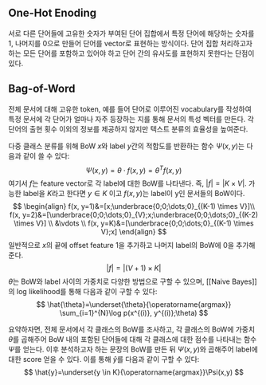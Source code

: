 ## One-Hot Enoding
서로 다른 단어들에 고유한 숫자가 부여된 단어 집합에서 특정 단어에 해당하는 숫자를 1, 나머지를 0으로 만들어 단어를 vector로 표현하는 방식이다. 단어 집합 처리하고자 하는 모든 단어를 포함하고 있어야 하고 단어 간의 유사도를 표현하지 못한다는 단점이 있다.
## Bag-of-Word
전체 문서에 대해 고유한 token, 예를 들어 단어로 이루어진 vocabulary를 작성하여 특정 문서에 각 단어가 얼마나 자주 등장하는 지를 통해 문서의 특성 벡터를 만든다. 각 단어의 출현 횟수 이외의 정보를 제공하지 않지만 텍스트 분류의 효율성을 높여준다.

다중 클래스 분류를 위해 BoW $x$와 label $y$간의 적합도를 반환하는 함수 $\Psi(x,y)$는 다음과 같이 쓸 수 있다:
$$
\Psi(x, y)=\theta \cdot f(x,y) = \theta^{T} f(x, y)
$$
여기서 $f$는 feature vector로 각 label에 대한 BoW를 나타낸다. 즉, $|f|=|K \times V|$. 가능한 label을 $K$라고 한다면 $y \in K$ 이고 $f(x,y)$는 label이 y인 문서들의 BoW이다. 
$$
\begin{align}
f(x, y=1)&=[x;\underbrace{0;0;\dots;0}_{(K-1) \times V}]\\
f(x, y=2)&=[\underbrace{0;0;\dots;0}_{V};x;\underbrace{0;0;\dots;0}_{(K-2) \times V}] \\
&\vdots \\
f(x, y=K)&=[\underbrace{0;0;\dots;0}_{(K-1) \times V};x]
\end{align}
$$
일반적으로 $x$의 끝에 offset feature 1을 추가하고 나머지 label의 BoW에 0을 추가해준다.
$$
|f|=|(V+1) \times K|
$$
$\theta$는 BoW와 label 사이의 가중치로 다양한 방법으로 구할 수 있으며, [[Naive Bayes]]의 log likelihood를 통해 다음과 같이 구할 수 있다:
$$
\hat{\theta}=\underset{\theta}{\operatorname{argmax}} \sum_{i=1}^{N}\log p(x^{(i)}, y^{(i)};\theta)
$$

요약하자면, 전체 문서에서 각 클래스의 BoW를 조사하고, 각 클래스의 BoW에 가중치 $\theta$를 곱해주어 BoW 내의 포함된 단어들에 대해 각 클래스에 대한 점수를 나타내는 함수 $\Psi$를 얻는다. 이후 분석하고자 하는 문장의 BoW를 만든 뒤 $\Psi(x,y)$와 곱해주어 label에 대한 score 얻을 수 있다. 이를 통해 $\hat{y}$를 다음과 같이 구할 수 있다:
$$
\hat{y}=\underset{y \in K}{\operatorname{argmax}}\Psi(x,y)
$$